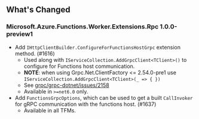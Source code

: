 ## What's Changed

<!-- Please add your release notes in the following format:
- My change description (#PR/#issue)
-->

### Microsoft.Azure.Functions.Worker.Extensions.Rpc 1.0.0-preview1

- Add `IHttpClientBuilder.ConfigureForFunctionsHostGrpc` extension method. (#1616)
    - Used along with `IServiceCollection.AddGrpcClient<TClient>()` to configure for Functions host communication.
    - **NOTE**: when using Grpc.Net.ClientFactory <= 2.54.0-pre1 use `IServiceCollection.AddGrpcClient<TClient>(_ => { })`
    - See [grpc/grpc-dotnet/issues/2158](https://github.com/grpc/grpc-dotnet/issues/2158)
    - Available in `>=net6.0` only.
- Add `FunctionsGrpcOptions`, which can be used to get a built `CallInvoker` for gRPC communication with the functions host. (#1637)
  - Available in all TFMs.